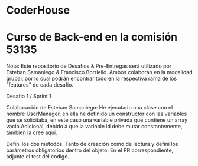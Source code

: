 # CoderHouse
# Curso de Back-end en la comisión 53135

Nota: Este repositorio de Desafios & Pre-Entregas será utilizado por Esteban Samaniego & Francisco Borriello. Ambos colaboran en la modalidad grupal, por lo cual podrán encontrar todo en la respectiva rama de los "features" de cada desafio.

Desafio 1 / Sprint 1

Colaboración de Esteban Samaniego: He ejecutado una clase con el nombre UserManager, en ella he definido un constructor con las variables que se solicitaba, en este caso una variable privada que contiene un array vacio.Adicional, debido a que la variable id debe mutar constantemente, tambien la cree aquí.

Definí los dos métodos. Tanto de creación como de lectura y definí los parámetros obligatorios dentro del objeto. En el PR correspondiente, adjunte el test del codigo.
